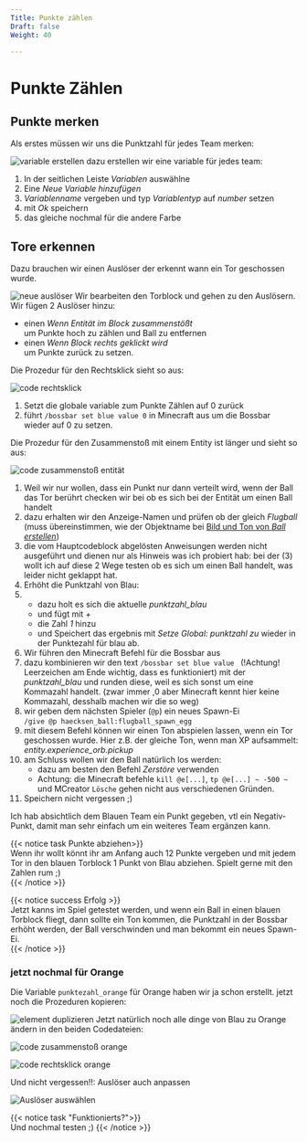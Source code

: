 ```yaml
---
Title: Punkte zählen
Draft: false
Weight: 40

---
```



# Punkte Zählen
## Punkte merken
Als erstes müssen wir uns die Punktzahl für jedes Team merken:

![variable erstellen](variable-erstellen.png)
dazu erstellen wir eine variable für jedes team:
1. In der seitlichen Leiste *Variablen* auswählne
2. Eine *Neue Variable hinzufügen*
3. *Variablenname* vergeben und typ *Variablentyp* auf *number* setzen
4. mit *Ok* speichern
5. das gleiche nochmal für die andere Farbe

## Tore erkennen
Dazu brauchen wir einen Auslöser der erkennt wann ein Tor geschossen wurde.

![neue auslöser](torblock-ausloeser.png)
Wir bearbeiten den Torblock und gehen zu den Auslösern.
Wir fügen 2 Auslöser hinzu:
- einen *Wenn Entität im Block zusammenstößt*  
  um Punkte hoch zu zählen und Ball zu entfernen
- einen *Wenn Block rechts geklickt wird*  
  um Punkte zurück zu setzen.

Die Prozedur für den Rechtsklick sieht so aus:

![code rechtsklick](code-rechtsklick.png)
1. Setzt die globale variable zum Punkte Zählen auf 0 zurück
2. führt `/bossbar set blue value 0` in Minecraft aus um die Bossbar wieder auf 0 zu setzen.

Die Prozedur für den Zusammenstoß mit einem Entity ist länger und sieht so aus:

![code zusammenstoß entität](code-zusammenstoss-entitaet.png)
1. Weil wir nur wollen, dass ein Punkt nur dann verteilt wird, wenn der Ball das Tor berührt checken wir bei ob es sich bei der Entität um einen Ball handelt
2. dazu erhalten wir den Anzeige-Namen und prüfen ob der gleich *Flugball* (muss übereinstimmen, wie der Objektname bei [Bild und Ton von *Ball erstellen*](../02-ball-erstellen/ball-erstellen.md))
3. die vom Hauptcodeblock abgelösten Anweisungen werden nicht ausgeführt und dienen nur als Hinweis was ich probiert hab: bei der (3) wollt ich auf diese 2 Wege testen ob es sich um einen Ball handelt, was leider nicht geklappt hat.
4. Erhöht die Punktzahl von Blau:
5.  - dazu holt es sich die aktuelle *punktzahl_blau* 
    - und fügt mit *+* 
    - die Zahl *1* hinzu 
    - und Speichert das ergebnis mit *Setze Global: punktzahl zu* wieder in der Punktezahl für blau ab.
6. Wir führen den Minecraft Befehl für die Bossbar aus
7. dazu kombinieren wir den text `/bossbar set blue value ` (!Achtung! Leerzeichen am Ende wichtig, dass es funktioniert) mit der *punktzahl_blau* und runden diese, weil es sich sonst um eine Kommazahl handelt. (zwar immer ,0 aber Minecraft kennt hier keine Kommazahl, desshalb machen wir die so weg)
8. wir geben dem nächsten Spieler (`@p`) ein neues Spawn-Ei  
  `/give @p haecksen_ball:flugball_spawn_egg`
9. mit diesem Befehl können wir einen Ton abspielen lassen, wenn ein Tor geschossen wurde. Hier z.B. der gleiche Ton, wenn man XP aufsammelt: *entity.experience_orb.pickup*
10. am Schluss wollen wir den Ball natürlich los werden:  
    - dazu am besten den Befehl *Zerstöre* verwenden
    - Achtung: die Minecraft befehle `kill @e[...]`, `tp @e[...] ~ -500 ~` und MCreator `Lösche` gehen nicht aus verschiedenen Gründen.
11. Speichern nicht vergessen ;)

Ich hab absichtlich dem Blauen Team ein Punkt gegeben, vtl ein Negativ-Punkt, damit man sehr einfach um ein weiteres Team ergänzen kann.  

{{< notice task Punkte abziehen>}}  
Wenn ihr wollt könnt ihr am Anfang auch 12 Punkte vergeben und mit jedem Tor in den blauen Torblock 1 Punkt von Blau abziehen.
Spielt gerne mit den Zahlen rum ;)  
{{< /notice >}}  

{{< notice success Erfolg >}}  
Jetzt kanns im Spiel getestet werden, und wenn ein Ball in einen blauen Torblock fliegt, dann sollte ein Ton kommen, die Punktzahl in der Bossbar erhöht werden, der Ball verschwinden und man bekommt ein neues Spawn-Ei.  
{{< /notice >}}


### jetzt nochmal für Orange
Die Variable `punktezahl_orange` für Orange haben wir ja schon erstellt.
jetzt noch die Prozeduren kopieren:

![element duplizieren](ide-code-kopieren.png)
Jetzt natürlich noch alle dinge von Blau zu Orange ändern in den beiden Codedateien:

![code zusammenstoß orange](code-zusammenstoss-entitaet-orange.png)

![code rechtsklick orange](code-rechtsklick-orange.png)

Und nicht vergessen!!: Auslöser auch anpassen

![Auslöser auswählen](torblock-ausloeser-orange.png)

{{< notice task "Funktionierts?">}}  
Und nochmal testen ;)
{{< /notice >}}